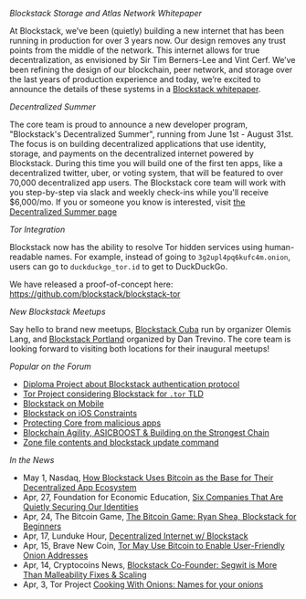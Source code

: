 *Blockstack Storage and Atlas Network Whitepaper*

At Blockstack, we’ve been (quietly) building a new internet that has been running in production for over 3 years now. Our design removes any trust points from the middle of the network. This internet allows for true decentralization, as envisioned by Sir Tim Berners-Lee and Vint Cerf.
We’ve been refining the design of our blockchain, peer network, and storage over the last years of production experience and today, we’re excited to announce the details of these systems in a [Blockstack whitepaper](***Insert_URL-here***).

*Decentralized Summer*

The core team is proud to announce a new developer program, "Blockstack's Decentralized Summer", running from June 1st - August 31st. The focus is on building decentralized applications that use identity, storage, and payments on the decentralized internet powered by Blockstack.
During this time you will build one of the first ten apps, like a decentralized twitter, uber, or voting system, that will be featured to over 70,000 decentralized app users. The Blockstack core team will work with you step-by-step via slack and weekly check-ins while you'll receive $6,000/mo. If you or someone you know is interested, visit [the Decentralized Summer page](https://www.eventbrite.com/e/blockstacks-decentralized-summer-tickets-34395687427)

*Tor Integration*

Blockstack now has the ability to resolve Tor hidden services using human-readable names.  For example, instead of going to `3g2upl4pq6kufc4m.onion`, users can go to `duckduckgo_tor.id` to get to DuckDuckGo.

We have released a proof-of-concept here: https://github.com/blockstack/blockstack-tor

*New Blockstack Meetups*

Say hello to brand new meetups, [Blockstack Cuba](https://www.meetup.com/Blockstack-cuba/) run by organizer Olemis Lang, and [Blockstack Portland](https://www.meetup.com/Blockstack-Portland/) organized by Dan Trevino. The core team is looking forward to visiting both locations for their inaugural meetups!

*Popular on the Forum*
- [Diploma Project about Blockstack authentication protocol](https://forum.blockstack.org/t/diploma-project-about-blockstack-authentication-protocol/850)
- [Tor Project considering Blockstack for `.tor` TLD](https://forum.blockstack.org/t/tor-project-considering-blockstack-for-tor-tld/919)
- [Blockstack on Mobile](https://forum.blockstack.org/t/blockstack-on-mobile/804)
- [Blockstack on iOS Constraints](https://forum.blockstack.org/t/blockstack-on-ios-constraints/898)
- [Protecting Core from malicious apps](https://forum.blockstack.org/t/protecting-core-from-malicious-apps/911)
- [Blockchain Agility, ASICBOOST & Building on the Strongest Chain](https://forum.blockstack.org/t/blockchain-agility-asicboost-building-on-the-strongest-chain/923/2)
- [Zone file contents and blockstack update command](https://forum.blockstack.org/t/zone-file-contents-and-blockstack-update-command/616/6)

*In the News*
- May 1, Nasdaq,  [How Blockstack Uses Bitcoin as the Base for Their Decentralized App Ecosystem](http://www.nasdaq.com/article/how-blockstack-uses-bitcoin-as-the-base-for-their-decentralized-app-ecosystem-cm782165)
- Apr, 27, Foundation for Economic Education, [Six Companies That Are Quietly Securing Our Identities](https://fee.org/articles/six-companies-that-are-quietly-securing-our-identities/)
- Apr, 24, The Bitcoin Game, [The Bitcoin Game: Ryan Shea, Blockstack for Beginners](https://letstalkbitcoin.com/blog/post/the-bitcoin-game-44-ryan-shea-blockstack-for-beginners)
- Apr, 17, Lunduke Hour, [Decentralized Internet w/ Blockstack](https://youtu.be/i1fThdPbAEA?t=3m46s)
- Apr, 15, Brave New Coin, [Tor May Use Bitcoin to Enable User-Friendly Onion Addresses](https://bravenewcoin.com/news/tor-may-use-bitcoin-to-enable-user-friendly-onion-addresses/)
- Apr, 14, Cryptocoins News, [Blockstack Co-Founder: Segwit is More Than Malleability Fixes & Scaling](https://www.cryptocoinsnews.com/blockstack-co-founder-segwit-is-more-than-malleability-fixes-scaling/)
- Apr, 3, Tor Project [Cooking With Onions: Names for your onions](https://blog.torproject.org/blog/cooking-onions-names-your-onions)
